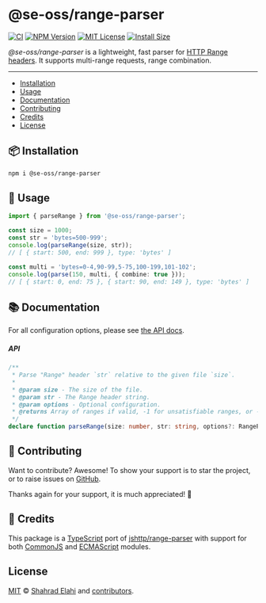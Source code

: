 # @se-oss/range-parser

[![CI](https://github.com/shahradelahi/http-range-parser/actions/workflows/ci.yml/badge.svg)](https://github.com/shahradelahi/http-range-parser/actions/workflows/ci.yml)
[![NPM Version](https://img.shields.io/npm/v/@se-oss/range-parser.svg)](https://www.npmjs.com/package/@se-oss/range-parser)
[![MIT License](https://img.shields.io/badge/License-MIT-blue.svg?style=flat)](/LICENSE)
[![Install Size](https://packagephobia.com/badge?p=@se-oss/range-parser)](https://packagephobia.com/result?p=@se-oss/range-parser)

_@se-oss/range-parser_ is a lightweight, fast parser for [HTTP Range headers](https://developer.mozilla.org/en-US/docs/Web/HTTP/Guides/Range_requests). It supports multi-range requests, range combination.

---

- [Installation](#-installation)
- [Usage](#-usage)
- [Documentation](#-documentation)
- [Contributing](#-contributing)
- [Credits](#-credits)
- [License](#license)

## 📦 Installation

```bash
npm i @se-oss/range-parser
```

## 📖 Usage

```typescript
import { parseRange } from '@se-oss/range-parser';

const size = 1000;
const str = 'bytes=500-999';
console.log(parseRange(size, str));
// [ { start: 500, end: 999 }, type: 'bytes' ]

const multi = 'bytes=0-4,90-99,5-75,100-199,101-102';
console.log(parse(150, multi, { combine: true }));
// [ { start: 0, end: 75 }, { start: 90, end: 149 }, type: 'bytes' ]
```

## 📚 Documentation

For all configuration options, please see [the API docs](https://www.jsdocs.io/package/@se-oss/range-parser).

##### API

<!-- prettier-ignore -->
```typescript
/**
 * Parse "Range" header `str` relative to the given file `size`.
 *
 * @param size - The size of the file.
 * @param str - The Range header string.
 * @param options - Optional configuration.
 * @returns Array of ranges if valid, -1 for unsatisfiable ranges, or -2 for malformed header.
 */
declare function parseRange(size: number, str: string, options?: RangeParserOptions): RangeArray | -1 | -2;
```

## 🤝 Contributing

Want to contribute? Awesome! To show your support is to star the project, or to raise issues on [GitHub](https://github.com/shahradelahi/http-range-parser).

Thanks again for your support, it is much appreciated! 🙏

## 🙌 Credits

This package is a [TypeScript](https://www.typescriptlang.org/) port of [jshttp/range-parser](https://github.com/jshttp/range-parser/) with support for both [CommonJS](https://nodejs.org/api/modules.html) and [ECMAScript](https://nodejs.org/api/esm.html) modules.

## License

[MIT](/LICENSE) © [Shahrad Elahi](https://github.com/shahradelahi) and [contributors](https://github.com/shahradelahi/http-range-parser/graphs/contributors).
